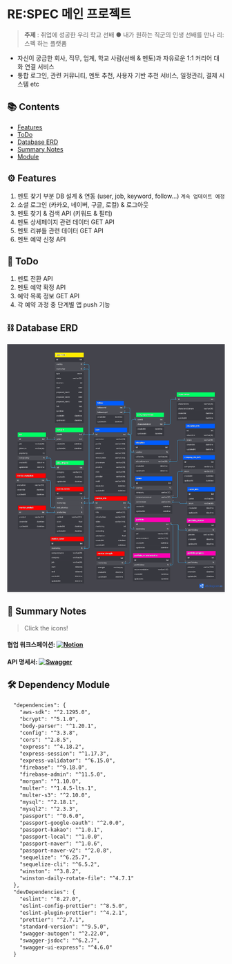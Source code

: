 # RE:SPEC 메인 프로젝트

>**주제** : 취업에 성공한 우리 학교 선배 ● 내가 원하는 직군의 인생 선배를 만나 리:스펙 하는 플랫폼

- 자신이 궁금한 회사, 직무, 업계, 학교 사람(선배 & 멘토)과 자유로운 1:1 커리어 대화 연결 서비스
- 통합 로그인, 관련 커뮤니티, 멘토 추천, 사용자 기반 추천 서비스, 일정관리, 결제 시스템 etc

## 📚 Contents

- [Features](#-Features)
- [ToDo](#-ToDo)
- [Database ERD](#-Database-ERD)
- [Summary Notes](#-Summary-Notes)
- [Module](#-Dependency-Module)

## ⚙ Features

1. 멘토 찾기 부분 DB 설계 & 연동 (user, job, keyword, follow...) `계속 업데이트 예정`
2. 소셜 로그인 (카카오, 네이버, 구글, 로컬) & 로그아웃
3. 멘토 찾기 & 검색 API (키워드 & 필터)
4. 멘토 상세페이지 관련 데이터 GET API
5. 멘토 리뷰들 관련 데이터 GET API
6. 멘토 예약 신청 API

## 📝 ToDo

1. 멘토 전환 API
2. 멘토 예약 확정 API
3. 예약 목록 정보 GET API
4. 각 예약 과정 중 단계별 앱 push 기능

## ⛓ Database ERD
![ERD](./readme/erd.png)

## 📓 Summary Notes
> Click the icons!

#### 협업 워크스페이션: [![Notion](https://img.shields.io/badge/Notion-000000.svg?style=flat&logo=Notion&logoColor=white)](https://quilt-tanker-16d.notion.site/RE-SPEC-1c8f389a7b924283a8c5401e07ff334a)
#### API 명세서: [![Swagger](https://img.shields.io/badge/Swagger-85EA2D.svg?style=flat&logo=Swagger&logoColor=white)](http://3.37.54.173:3000/api-docs/)

## 🛠 Dependency Module

```
  "dependencies": {
    "aws-sdk": "^2.1295.0",
    "bcrypt": "^5.1.0",
    "body-parser": "^1.20.1",
    "config": "^3.3.8",
    "cors": "^2.8.5",
    "express": "^4.18.2",
    "express-session": "^1.17.3",
    "express-validator": "^6.15.0",
    "firebase": "^9.18.0",
    "firebase-admin": "^11.5.0",
    "morgan": "^1.10.0",
    "multer": "^1.4.5-lts.1",
    "multer-s3": "^2.10.0",
    "mysql": "^2.18.1",
    "mysql2": "^2.3.3",
    "passport": "^0.6.0",
    "passport-google-oauth": "^2.0.0",
    "passport-kakao": "^1.0.1",
    "passport-local": "^1.0.0",
    "passport-naver": "^1.0.6",
    "passport-naver-v2": "^2.0.8",
    "sequelize": "^6.25.7",
    "sequelize-cli": "^6.5.2",
    "winston": "^3.8.2",
    "winston-daily-rotate-file": "^4.7.1"
  },
  "devDependencies": {
    "eslint": "^8.27.0",
    "eslint-config-prettier": "^8.5.0",
    "eslint-plugin-prettier": "^4.2.1",
    "prettier": "^2.7.1",
    "standard-version": "^9.5.0",
    "swagger-autogen": "^2.22.0",
    "swagger-jsdoc": "^6.2.7",
    "swagger-ui-express": "^4.6.0"
  }
```
